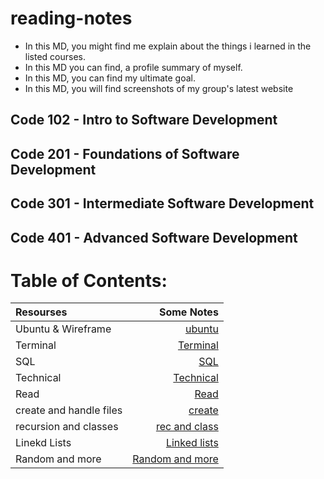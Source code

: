 # reading-notes

- In this MD, you might find me explain about the things i learned in the listed courses.
- In this MD you can find, a profile summary of myself.
- In this MD, you can find my ultimate goal.
- In this MD, you will find screenshots of my group's latest website

## Code 102 - Intro to Software Development
## Code 201 - Foundations of Software Development
## Code 301 - Intermediate Software Development
## Code 401 - Advanced Software Development

# Table of Contents:

|Resourses    | Some Notes     |
| :---        |            ---: |
| Ubuntu & Wireframe   | [ubuntu](./Ubuntu.md)   |
| Terminal    | [Terminal](./Terminal.md)      |
| SQL    | [SQL](./SQL.md)      |
| Technical    | [Technical](./Technical.md)      |
| Read    | [Read](./Read.md)      |
| create and handle files    | [create](./create_readfile.md)      |
| recursion and classes    | [rec and class](./recur_classes.md)      |
| Linekd Lists    | [Linked lists](./linked_lists.md)      |
| Random and more    | [Random and more](./randomandmore.md)      |

